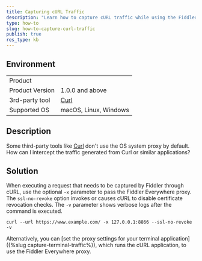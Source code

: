 ```yaml
---
title: Capturing cURL Traffic
description: "Learn how to capture cURL traffic while using the Fiddler Everywhere web-debugging tool."
type: how-to
slug: how-to-capture-curl-traffic
publish: true
res_type: kb
---
```



## Environment

|   |   |
|---|---|
| Product   |
| Product Version | 1.0.0 and above  |
| 3rd-party tool | [Curl](https://curl.se/docs/manpage.html) |
| Supported OS | macOS, Linux, Windows |


## Description

Some third-party tools like [Curl](https://curl.se/docs/manpage.html) don't use the OS system proxy by default. How can I intercept the traffic generated from Curl or similar applications?

## Solution

When executing a request that needs to be captured by Fiddler through cURL, use the optional `-x` parameter to pass the Fiddler Everywhere proxy. The `ssl-no-revoke` option invokes or causes cURL to disable certificate revocation checks. The `-v` parameter shows verbose logs after the command is executed.

```curl
curl --url https://www.example.com/ -x 127.0.0.1:8866 --ssl-no-revoke -v
```

Alternatively, you can [set the proxy settings for your terminal application]({%slug capture-terminal-traffic%}), which runs the cURL application, to use the Fiddler Everywhere proxy.
